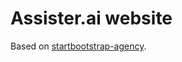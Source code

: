 # Assister.ai website

Based on [startbootstrap-agency](https://github.com/BlackrockDigital/startbootstrap-agency).
